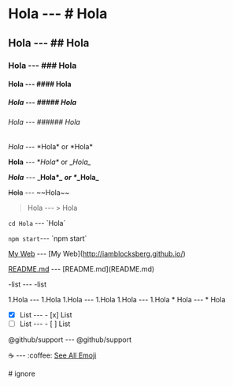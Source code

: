 # Hola --- \# Hola
## Hola --- \## Hola
### Hola --- \### Hola
#### Hola --- \#### Hola
##### Hola --- \##### Hola
###### Hola --- \###### Hola

*Hola* --- \*Hola\* or \*Hola\*

**Hola** --- \**Hola\** or \__Hola\__

_**Hola**_ --- \_**Hola\**_ or \**_Hola\_**

~~Hola~~ --- \~~Hola\~~

> Hola --- \> Hola

`cd Hola` --- \`Hola\`

`npm start`--- \`npm start\`

[My Web](http://iamblocksberg.github.io/) --- \[My Web](http://iamblocksberg.github.io/)

[README.md](README.md) --- \[README.md](README.md)

-list --- \-list

1.Hola  --- 1.Hola
1.Hola  --- 1.Hola
  1.Hola  ---   1.Hola
    * Hola ---     * Hola
    
- [x] List --- \- [x] List
- [ ] List --- \- [ ] List

@github/support --- \@github/support

:coffee: --- \:coffee\:
[See All Emoji](http://emoji.muan.co/)

\# ignore

